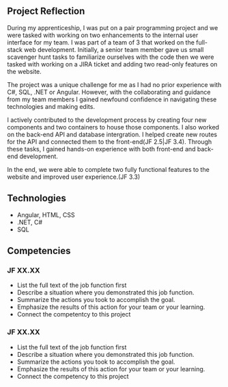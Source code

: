 ## Project Reflection

During my apprenticeship, I was put on a pair programming project and we were tasked with working on two enhancements to the internal user interface for my team. I was part of a team of 3 that worked on the full-stack web development. Initially, a senior team member gave us small scavenger hunt tasks to familiarize ourselves with the code then we were tasked with working on a JIRA ticket and adding two read-only features on the website.

The project was a unique challenge for me as I had no prior experience with C#, SQL, .NET or Angular. However, with the collaborating and guidance from my team members I gained newfound confidence in navigating these technologies and making edits. 

I actively contributed to the development process by creating four new components and two containers to house those components. I also worked on the back-end API and database intergration. I helped create new routes for the API and connected them to the front-end(JF 2.5|JF 3.4). Through these tasks, I gained hands-on experience with both front-end and back-end development.

In the end, we were able to complete two fully functional features to the website and improved user experience.(JF 3.3)

## Technologies
- Angular, HTML, CSS
- .NET, C#
- SQL

## Competencies
### JF XX.XX
- List the full text of the job function first
- Describe a situation where you demonstrated  this job function.
- Summarize the actions you took to accomplish the goal. 
- Emphasize the results of this action for your team or your learning. 
- Connect the competentcy to this project

### JF XX.XX
- List the full text of the job function first
- Describe a situation where you demonstrated  this job function.
- Summarize the actions you took to accomplish the goal. 
- Emphasize the results of this action for your team or your learning. 
- Connect the competency to this project
